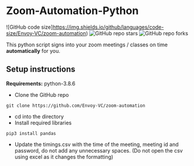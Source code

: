 # Zoom-Automation-Python

![GitHub code size]https://img.shields.io/github/languages/code-size/Envoy-VC/zoom-automation)
![GitHub repo stars](https://img.shields.io/github/stars/Envoy-VC/zoom-automation?style=social)
![GitHub repo forks](https://img.shields.io/github/forks/Envoy-VC/zoom-automation?style=social)

This python script signs into your zoom meetings / classes on time **automatically** for you.

## Setup instructions

**Requirements:** python-3.8.6

* Clone the GitHub repo
```
git clone https://github.com/Envoy-VC/zoom-automation
```
* cd into the directory
* Install required libraries
```
pip3 install pandas
```

* Update the timings.csv with the time of the meeting, meeting id and password, do not add any unnecessary spaces. (Do not open the csv using excel as it changes the formatting)

